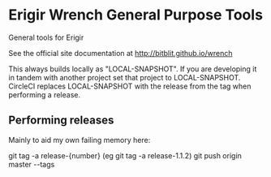 # Erigir Wrench General Purpose Tools

General tools for Erigir

See the official site documentation at 
<a href="http://bitblit.github.io/wrench">http://bitblit.github.io/wrench</a>

This always builds locally as "LOCAL-SNAPSHOT".  If you are developing it in tandem with another project set that
project to LOCAL-SNAPSHOT.  CircleCI replaces LOCAL-SNAPSHOT with the release from the tag when performing a 
release.

## Performing releases

Mainly to aid my own failing memory here:

git tag -a release-{number} (eg git tag -a release-1.1.2)
git push origin master --tags